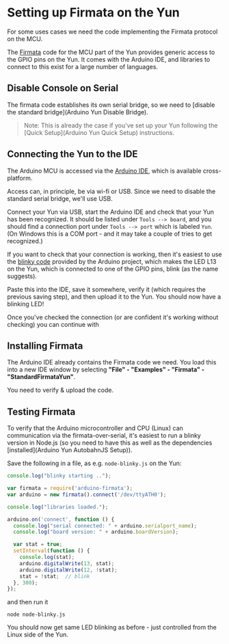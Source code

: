 # Setting up Firmata on the Yun

For some uses cases we need the code implementing the Firmata protocol on the MCU.

The [Firmata](https://github.com/firmata/protocol) code for the MCU part of the Yun provides generic access to the GPIO pins on the Yun. It comes with the Arduino IDE, and libraries to connect to this exist for a large number of languages.

## Disable Console on Serial

The firmata code establishes its own serial bridge, so we need to [disable the standard bridge](Arduino Yun Disable Bridge).

> Note: This is already the case if you've set up your Yun following the [Quick Setup](Arduino Yun Quick Setup) instructions.

## Connecting the Yun to the IDE

The Arduino MCU is accessed via the [Arduino IDE](http://www.arduino.cc/en/Main/Software), which is available cross-platform.

Access can, in principle, be via wi-fi or USB. Since we need to disable the standard serial bridge, we'll use USB.

Connect your Yun via USB, start the Arduino IDE and check that your Yun has been recognized. It should be listed under `Tools --> board`, and you should find a connection port under `Tools --> port` which is labeled `Yun`. (On Windows this is a COM port - and it may take a couple of tries to get recognized.)

If you want to check that your connection is working, then it's easiest to use the [blinky code](http://www.arduino.cc/en/Tutorial/Blink?from=Tutorial.BlinkingLED) provided by the Arduino project, which makes the LED L13 on the Yun, which is connected to one of the GPIO pins, blink (as the name suggests).

Paste this into the IDE, save it somewhere, verify it (which requires the previous saving step), and then upload it to the Yun. You should now have a blinking LED!

Once you've checked the connection (or are confident it's working without checking) you can continue with

## Installing Firmata

The Arduino IDE already contains the Firmata code we need. You load this into a new IDE window by selecting **"File" - "Examples" - "Firmata" - "StandardFirmataYun"**.

You need to verify & upload the code.

## Testing Firmata

To verify that the Arduino microcontroller and CPU (Linux) can communication via the firmata-over-serial, it's easiest to run a blinky version in Node.js (so you need to have this as well as the dependencies [installed](Arduino Yun AutobahnJS Setup)).

Save the following in a file, as e.g. `node-blinky.js` on the Yun:

```javascript
console.log("blinky starting ..");

var firmata = require('arduino-firmata');
var arduino = new firmata().connect('/dev/ttyATH0');

console.log("libraries loaded.");

arduino.on('connect', function () {
  console.log("serial connected: " + arduino.serialport_name);
  console.log("board version: " + arduino.boardVersion);

  var stat = true;
  setInterval(function () {
    console.log(stat);
    arduino.digitalWrite(13, stat);
    arduino.digitalWrite(12, !stat);
    stat = !stat;  // blink
  }, 300);
});
```

and then run it

    node node-blinky.js

You should now get same LED blinking as before - just controlled from the Linux side of the Yun.
